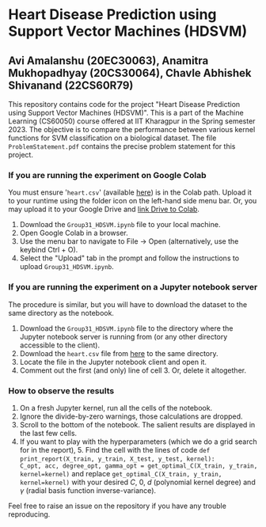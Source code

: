 # Heart Disease Prediction using Support Vector Machines (HDSVM)
## Avi Amalanshu (20EC30063), Anamitra Mukhopadhyay (20CS30064), Chavle Abhishek Shivanand (22CS60R79)
This repository contains code for the project "Heart Disease Prediction using Support Vector Machines (HDSVM)". This is a part of the Machine Learning (CS60050) course offered at IIT Kharagpur in the Spring semester 2023.  The objective is to compare the performance between various kernel functions for SVM classification on a biological dataset. The file ```ProblemStatement.pdf``` contains the precise problem statement for this project.
### If you are running the experiment on Google Colab
 You must ensure '```heart.csv```' (available [here](https://drive.google.com/drive/folders/1Sgv7ghbh9Z1DDztioCd_zMmYpVTV9woJ)) is in the Colab path. Upload it to your runtime using the folder icon on the left-hand side menu bar. Or, you may upload it to your Google Drive and [link Drive to Colab](https://towardsdatascience.com/different-ways-to-connect-google-drive-to-a-google-colab-notebook-pt-1-de03433d2f7a).
1. Download the `Group31_HDSVM.ipynb` file to your local machine.
2. Open Google Colab in a browser.
3. Use the menu bar to navigate to File -> Open (alternatively, use the keybind Ctrl + O).
4. Select the "Upload" tab in the prompt and follow the instructions to upload `Group31_HDSVM.ipynb`.
### If you are running the experiment on a Jupyter notebook server
The procedure is similar, but you will have to download the dataset to the same directory as the notebook.
1. Download the `Group31_HDSVM.ipynb` file to the directory where the Jupyter notebook server is running from (or any other directory accessible to the client). 
2. Download the `heart.csv` file from [here](https://drive.google.com/drive/folders/1Sgv7ghbh9Z1DDztioCd_zMmYpVTV9woJ) to the same directory.
3. Locate the file in the Jupyter notebook client and open it.
4. Comment out the first (and only) line of cell 3. Or, delete it altogether.
### How to observe the results
1. On a fresh Jupyter kernel, run all the cells of the notebook.
2. Ignore the divide-by-zero warnings, those calculations are dropped.
3. Scroll to the bottom of the notebook. The salient results are displayed in the last few cells.
4. If you want to play with the hyperparameters (which we do a grid search for in the report),
	5. Find the cell with the lines of code
	 ```def print_report(X_train, y_train, X_test, y_test, kernel):``` 
	 ```		C_opt, acc, degree_opt, gamma_opt = get_optimal_C(X_train, y_train, kernel=kernel)```
	 and replace ```get_optimal_C(X_train, y_train, kernel=kernel)``` with your desired $C$, 0, $d$ (polynomial kernel degree) and $\gamma$ (radial basis function inverse-variance).
	 
Feel free to raise an issue on the repository if you have any trouble reproducing.
